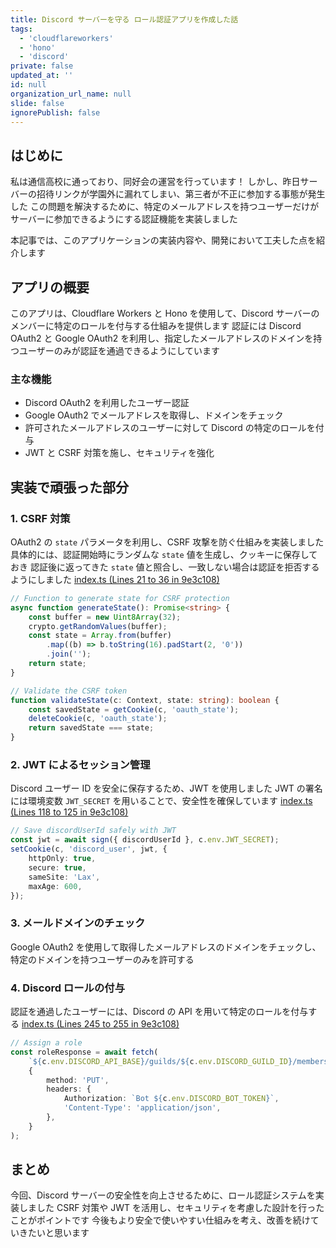 ```yaml
---
title: Discord サーバーを守る ロール認証アプリを作成した話
tags:
  - 'cloudflareworkers'
  - 'hono'
  - 'discord'
private: false
updated_at: ''
id: null
organization_url_name: null
slide: false
ignorePublish: false
---
```


## はじめに

私は通信高校に通っており、同好会の運営を行っています！
しかし、昨日サーバーの招待リンクが学園外に漏れてしまい、第三者が不正に参加する事態が発生した
この問題を解決するために、特定のメールアドレスを持つユーザーだけがサーバーに参加できるようにする認証機能を実装しました

本記事では、このアプリケーションの実装内容や、開発において工夫した点を紹介します

## アプリの概要

このアプリは、Cloudflare Workers と Hono を使用して、Discord サーバーのメンバーに特定のロールを付与する仕組みを提供します
認証には Discord OAuth2 と Google OAuth2 を利用し、指定したメールアドレスのドメインを持つユーザーのみが認証を通過できるようにしています

### 主な機能

- Discord OAuth2 を利用したユーザー認証
- Google OAuth2 でメールアドレスを取得し、ドメインをチェック
- 許可されたメールアドレスのユーザーに対して Discord の特定のロールを付与
- JWT と CSRF 対策を施し、セキュリティを強化

## 実装で頑張った部分

### 1. CSRF 対策

OAuth2 の `state` パラメータを利用し、CSRF 攻撃を防ぐ仕組みを実装しました
具体的には、認証開始時にランダムな `state` 値を生成し、クッキーに保存しておき
認証後に返ってきた `state` 値と照合し、一致しない場合は認証を拒否するようにしました
[index.ts (Lines 21 to 36 in 9e3c108)](https://github.com/minagishl/discord-email-auth/blob/9e3c1084053218d76aacd9b596fd9ddd0ef4dda1/src/index.ts#L21-L36)

```ts
// Function to generate state for CSRF protection
async function generateState(): Promise<string> {
	const buffer = new Uint8Array(32);
	crypto.getRandomValues(buffer);
	const state = Array.from(buffer)
		.map((b) => b.toString(16).padStart(2, '0'))
		.join('');
	return state;
}

// Validate the CSRF token
function validateState(c: Context, state: string): boolean {
	const savedState = getCookie(c, 'oauth_state');
	deleteCookie(c, 'oauth_state');
	return savedState === state;
}
```

### 2. JWT によるセッション管理

Discord ユーザー ID を安全に保存するため、JWT を使用しました
JWT の署名には環境変数 `JWT_SECRET` を用いることで、安全性を確保しています
[index.ts (Lines 118 to 125 in 9e3c108)](https://github.com/minagishl/discord-email-auth/blob/9e3c1084053218d76aacd9b596fd9ddd0ef4dda1/src/index.ts#L118-L125)

```ts
// Save discordUserId safely with JWT
const jwt = await sign({ discordUserId }, c.env.JWT_SECRET);
setCookie(c, 'discord_user', jwt, {
	httpOnly: true,
	secure: true,
	sameSite: 'Lax',
	maxAge: 600,
});
```

### 3. メールドメインのチェック

Google OAuth2 を使用して取得したメールアドレスのドメインをチェックし、特定のドメインを持つユーザーのみを許可する

### 4. Discord ロールの付与

認証を通過したユーザーには、Discord の API を用いて特定のロールを付与する
[index.ts (Lines 245 to 255 in 9e3c108)](https://github.com/minagishl/discord-email-auth/blob/9e3c1084053218d76aacd9b596fd9ddd0ef4dda1/src/index.ts#L245-L255)

```ts
// Assign a role
const roleResponse = await fetch(
	`${c.env.DISCORD_API_BASE}/guilds/${c.env.DISCORD_GUILD_ID}/members/${discordUserId}/roles/${c.env.DISCORD_ROLE_ID}`,
	{
		method: 'PUT',
		headers: {
			Authorization: `Bot ${c.env.DISCORD_BOT_TOKEN}`,
			'Content-Type': 'application/json',
		},
	}
);
```

## まとめ

今回、Discord サーバーの安全性を向上させるために、ロール認証システムを実装しました
CSRF 対策や JWT を活用し、セキュリティを考慮した設計を行ったことがポイントです
今後もより安全で使いやすい仕組みを考え、改善を続けていきたいと思います
